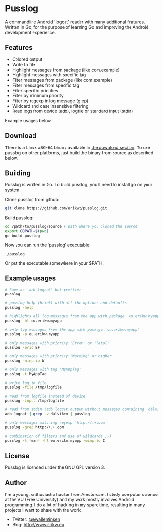 # Pusslog

A commandline Android 'logcat' reader with many additional features.
Written in Go, for the purpose of learning Go and improving the Android development experience.

## Features
* Colored output
* Write to file
* Highlight messages from package (like com.example)
* Highlight messages with specific tag
* Filter messages from package (like com.example)
* Filter messages from specific tag
* Filter specific priorities
* Filter by minimum priority
* Filter by regexp in log message (grep)
* Wildcard and case insensitive filtering
* Read logs from device (adb), logfile or standard input (stdin)

Example usages below.

## Download
There is a Linux x86-64 binary available in [the download section](https://github.com/erikwt/pusslog/downloads/).
To use pusslog on other platforms, just build the binary from source as described below.

## Building
Pusslog is written in Go. To build pusslog, you'll need to install go on your system.

Clone pusslog from github:
``` bash
git clone https://github.com/erikwt/pusslog.git
```

Build pusslog:
``` bash
cd /path/to/pusslog/source # path where you cloned the source
export GOPATH=$(pwd)
go build pusslog
```

Now you can run the 'pusslog' executable:
``` bash
./pusslog
```

Or put the executable somewhere in your $PATH.

## Example usages
``` bash
# Same as 'adb logcat' but prettier
pusslog

# pusslog help (brief) with all the options and defaults
pusslog -help

# highlights all log messages from the app with package 'eu.erikw.myapp' 
pusslog -hl eu.erikw.myapp

# only log messages from the app with package 'eu.erikw.myapp'
pusslog -p eu.erikw.myapp

# only messages with priority 'Error' or 'Fatal'
pusslog -prio EF

# only messages with priority 'Warning' or higher
pusslog -minprio W

# only messages with tag 'MyAppTag'
pusslog -t MyAppTag

# write log to file
pusslog -file /tmp/logfile

# read from logfile instead of device
pusslog -input /tmp/logfile

# read from stdin (adb logcat output without messages containing 'dalvikvm' 
adb logcat | grep -v dalvikvm | pusslog

# only messages matching regexp 'http://.+.com'
pusslog -grep http://.+.com

# combination of filters and use of wildcards ;-)
pusslog -t *man* -hl eu.erikw.myapp -minprio I
```

## License
Pusslog is licenced under the GNU GPL version 3.

## Author
I'm a young, enthusiastic hacker from Amsterdam. I study computer science at the VU (Free University) and my work mostly involves Android programming. I do a lot of hacking in my spare time, resulting in many projects I want to share with the world.

* Twitter: [@ewallentinsen](http://www.twitter.com/ewallentinsen)
* Blog: http://www.erikw.eu
